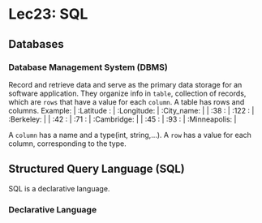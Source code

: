# Lec23: SQL
## Databases
### Database Management System (DBMS)
Record and retrieve data and serve as the primary data storage for an software application.
They organize info in `table`, collection of records, which are `rows` that have a value for each `column`.
A table has rows and columns.
Example:
| :Latitude : | :Longitude: | :City_name: |
| :38 : | :122 : | :Berkeley: |
| :42 : | :71 : | :Cambridge: |
| :45 : | :93 : | :Minneapolis: |

A `column` has a name and a type(int, string,...).
A `row` has a value for each column, corresponding to the type.

## Structured Query Language (SQL)
SQL is a declarative language.
### Declarative Language
